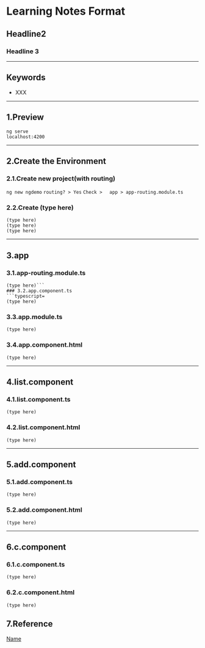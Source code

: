# Learning Notes Format
## Headline2
### Headline 3
<hr>

## Keywords
* XXX
<hr>

## 1.Preview
`ng serve`
<br>
`localhost:4200`
<hr>

## 2.Create the Environment
### 2.1.Create new project(with routing)
`ng new ngdemo`
`routing? > Yes`
`Check >　 app > app-routing.module.ts`

### 2.2.Create (type here)
`(type here)`
<br>
`(type here)`
<br>
`(type here)`
<hr>

## 3.app
### 3.1.app-routing.module.ts
```typescript=
(type here)```
### 3.2.app.component.ts
```typescript=
(type here)
```

### 3.3.app.module.ts
```typescript=
(type here)
```

### 3.4.app.component.html
```typescript=
(type here)
```
<hr>

## 4.list.component
### 4.1.list.component.ts
```typescript=
(type here)
```
### 4.2.list.component.html
```typescript=
(type here)
```
<hr>

## 5.add.component
### 5.1.add.component.ts
```typescript=
(type here)
```
### 5.2.add.component.html
```typescript=
(type here)
```
<hr>

## 6.c.component
### 6.1.c.component.ts
```typescript=
(type here)
```
### 6.2.c.component.html
```typescript=
(type here)
```

## 7.Reference
[Name](URL)
